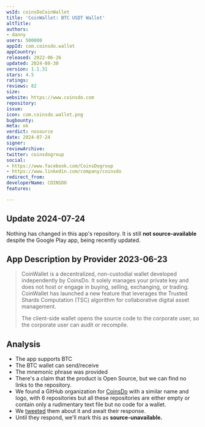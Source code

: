 ```yaml
---
wsId: coinsDoCoinWallet
title: 'CoinWallet: BTC USDT Wallet'
altTitle: 
authors:
- danny
users: 500000
appId: com.coinsdo.wallet
appCountry: 
released: 2022-06-26
updated: 2024-08-30
version: 1.1.31
stars: 4.5
ratings: 
reviews: 82
size: 
website: https://www.coinsdo.com
repository: 
issue: 
icon: com.coinsdo.wallet.png
bugbounty: 
meta: ok
verdict: nosource
date: 2024-07-24
signer: 
reviewArchive: 
twitter: coinsdogroup
social:
- https://www.facebook.com/CoinsDogroup
- https://www.linkedin.com/company/coinsdo
redirect_from: 
developerName: COINSDO
features: 

---
```


## Update 2024-07-24

Nothing has changed in this app's repository. It is still **not source-available** despite the Google Play app, being recently updated.

## App Description by Provider 2023-06-23

> CoinWallet is a decentralized, non-custodial wallet developed independently by CoinsDo. It solely manages your private key and does not host or engage in buying, selling, exchanging, or trading. CoinWallet has launched a new feature that leverages the Trusted Shards Computation (TSC) algorithm for collaborative digital asset management.
>
> The client-side wallet opens the source code to the corporate user, so the corporate user can audit or recompile.

## Analysis 

- The app supports BTC 
- The BTC wallet can send/receive 
- The mnemonic phrase was provided
- There's a claim that the product is Open Source, but we can find no links to the repository.
- We found a GitHub organization for [CoinsDo](https://github.com/CoinsDo) with a similar name and logo, with 6 repositories but all these repositories are either empty or contain only a rudimentary text file but no code for a wallet.
- We [tweeted](https://twitter.com/BitcoinWalletz/status/1672082520949522432) them about it and await their response.
- Until they respond, we'll mark this as **source-unavailable.**